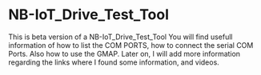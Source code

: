 # NB-IoT_Drive_Test_Tool
This is beta version of a NB-IoT_Drive_Test_Tool
You will find usefull information of how to list the COM PORTS, how to connect the serial COM Ports.
Also how to use the GMAP. 
Later on, I will add more information regarding the links where I found some information, and videos.

